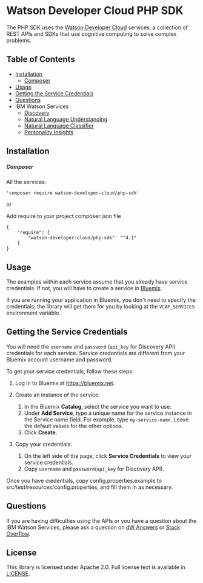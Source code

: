 # Watson Developer Cloud PHP SDK

The PHP SDK uses the [Watson Developer Cloud][wdc] services, a collection of REST APIs and SDKs that use cognitive computing to solve complex problems.

## Table of Contents
  * [Installation](#installation)
    * [Composer](#composer)
  * [Usage](#usage)
  * [Getting the Service Credentials](#getting-the-service-credentials)
  * [Questions](#questions)
  * IBM Watson Services
    * [Discovery](discovery)
    * [Natural Language Understanding](natural-language-understanding)
    * [Natural Language Classifier](natural-language-classifier)
    * [Personality Insights](personality-insights)

## Installation

##### Composer

All the services:

```composer
'composer require watson-developer-cloud/php-sdk'
```
or

Add require to your project composer.json file

```composer
{
    "require": {
        "watson-developer-cloud/php-sdk": "^4.1"
    }
}
```
## Usage

The examples within each service assume that you already have service credentials. If not,
you will have to create a service in [Bluemix][bluemix].

If you are running your application in Bluemix, you don't need to specify the
credentials; the library will get them for you by looking at the `VCAP_SERVICES` environment variable.

## Getting the Service Credentials
You will need the `username` and `password` (`api_key` for Discovery API) credentials for each service. Service credentials are different from your Bluemix account username and password.

To get your service credentials, follow these steps:
 1. Log in to Bluemix at https://bluemix.net.

 1. Create an instance of the service:
     1. In the Bluemix **Catalog**, select the service you want to use.
     1. Under **Add Service**, type a unique name for the service instance in the Service name field. For example, type `my-service-name`. Leave the default values for the other options.
     1. Click **Create**.

 1. Copy your credentials:
     1. On the left side of the page, click **Service Credentials** to view your service credentials.
     1. Copy `username` and `password`(`api_key` for Discovery API).

Once you have credentials, copy config.properties.example to src/test/resources/config.properties, and fill them in as necessary.

## Questions

If you are having difficulties using the APIs or you have a question about the IBM
Watson Services, please ask a question on
[dW Answers](https://developer.ibm.com/answers/questions/ask/?topics=watson)
or [Stack Overflow](http://stackoverflow.com/questions/ask?tags=ibm-watson).

## License

This library is licensed under Apache 2.0. Full license text is
available in [LICENSE](LICENSE).

[wdc]: http://www.ibm.com/watson/developercloud/
[bluemix]: https://console.ng.bluemix.net
[Gradle]: http://www.gradle.org/
[OkHttp]: http://square.github.io/okhttp/
[gson]: https://github.com/google/gson
[apache_maven]: http://maven.apache.org/
[sonatype_snapshots]: https://oss.sonatype.org/content/repositories/snapshots/com/ibm/watson/developer_cloud/
